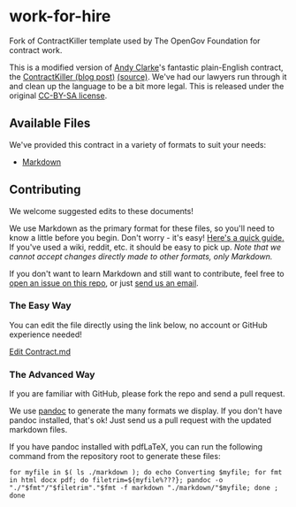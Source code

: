 # work-for-hire
Fork of ContractKiller template used by The OpenGov Foundation for contract work.

This is a modified version of [Andy Clarke](http://stuffandnonsense.co.uk/)'s fantastic plain-English contract, the [ContractKiller (blog post)](http://stuffandnonsense.co.uk/projects/contract-killer/) [(source)](https://gist.github.com/malarkey/4031110).  We've had our lawyers run through it and clean up the language to be a bit more legal.  This is released under the original [CC-BY-SA license](./LICENSE).

## Available Files
We've provided this contract in a variety of formats to suit your needs:

* [Markdown](https://rawgit.com/opengovfoundation/work-for-hire/master/markdown/contract.md)

## Contributing

We welcome suggested edits to these documents!

We use Markdown as the primary format for these files, so you'll need to know a little before you begin. Don't worry - it's easy!  [Here's a quick guide.](https://guides.github.com/features/mastering-markdown/) If you've used a wiki, reddit, etc. it should be easy to pick up.  *Note that we _cannot_ accept changes directly made to other formats, only Markdown.*

If you don't want to learn Markdown and still want to contribute, feel free to [open an issue on this repo](./issues), or just [send us an email](mailto:sayhello@opengovfoundation.org).

### The Easy Way ###
You can edit the file directly using the link below, no account or GitHub experience needed!

[Edit Contract.md]()

### The Advanced Way ###
If you are familiar with GitHub, please fork the repo and send a pull request.

We use [pandoc](http://pandoc.org/) to generate the many formats we display.  If you don't have pandoc installed, that's ok!  Just send us a pull request with the updated markdown files.

If you have pandoc installed with pdfLaTeX, you can run the following command from the repository root to generate these files:

    for myfile in $( ls ./markdown ); do echo Converting $myfile; for fmt in html docx pdf; do filetrim=${myfile%???}; pandoc -o "./"$fmt"/"$filetrim"."$fmt -f markdown "./markdown/"$myfile; done ; done

